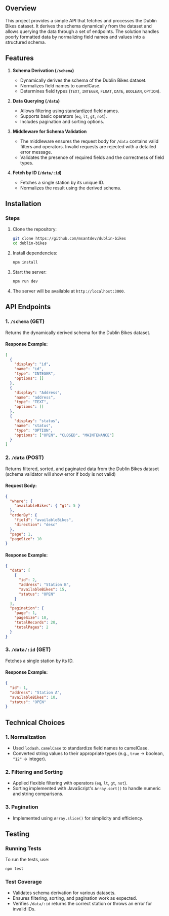 ## Overview

This project provides a simple API that fetches and processes the Dublin Bikes dataset. It derives the schema dynamically from the dataset and allows querying the data through a set of endpoints. The solution handles poorly formatted data by normalizing field names and values into a structured schema.

## Features

1. **Schema Derivation (`/schema`)**

   - Dynamically derives the schema of the Dublin Bikes dataset.
   - Normalizes field names to camelCase.
   - Determines field types (`TEXT`, `INTEGER`, `FLOAT`, `DATE`, `BOOLEAN`, `OPTION`).

2. **Data Querying (`/data`)**

   - Allows filtering using standardized field names.
   - Supports basic operators (`eq`, `lt`, `gt`, `not`).
   - Includes pagination and sorting options.

3. **Middleware for Schema Validation**

   - The middleware ensures the request body for `/data` contains valid filters and operators. Invalid requests are rejected with a detailed error message.
   - Validates the presence of required fields and the correctness of field types.

4. **Fetch by ID (`/data/:id`)**
   - Fetches a single station by its unique ID.
   - Normalizes the result using the derived schema.

## Installation

### Steps

1. Clone the repository:

   ```bash
   git clone https://github.com/msantdev/dublin-bikes
   cd dublin-bikes
   ```

2. Install dependencies:

   ```bash
   npm install
   ```

3. Start the server:

   ```bash
   npm run dev
   ```

4. The server will be available at `http://localhost:3000`.

## API Endpoints

### 1. `/schema` (GET)

Returns the dynamically derived schema for the Dublin Bikes dataset.

#### Response Example:

```json
[
  {
    "display": "id",
    "name": "id",
    "type": "INTEGER",
    "options": []
  },
  {
    "display": "Address",
    "name": "address",
    "type": "TEXT",
    "options": []
  },
  {
    "display": "status",
    "name": "status",
    "type": "OPTION",
    "options": ["OPEN", "CLOSED", "MAINTENANCE"]
  }
]
```

### 2. `/data` (POST)

Returns filtered, sorted, and paginated data from the Dublin Bikes dataset (schema validator will show error if body is not valid)

#### Request Body:

```json
{
  "where": {
    "availableBikes": { "gt": 5 }
  },
  "orderBy": {
    "field": "availableBikes",
    "direction": "desc"
  },
  "page": 1,
  "pageSize": 10
}
```

#### Response Example:

```json
{
  "data": [
    {
      "id": 2,
      "address": "Station B",
      "availableBikes": 15,
      "status": "OPEN"
    }
  ],
  "pagination": {
    "page": 1,
    "pageSize": 10,
    "totalRecords": 20,
    "totalPages": 2
  }
}
```

### 3. `/data/:id` (GET)

Fetches a single station by its ID.

#### Response Example:

```json
{
  "id": 1,
  "address": "Station A",
  "availableBikes": 10,
  "status": "OPEN"
}
```

## Technical Choices

### 1. **Normalization**

- Used `lodash.camelCase` to standardize field names to camelCase.
- Converted string values to their appropriate types (e.g., `true` -> boolean, `"12"` -> integer).

### 2. **Filtering and Sorting**

- Applied flexible filtering with operators (`eq`, `lt`, `gt`, `not`).
- Sorting implemented with JavaScript's `Array.sort()` to handle numeric and string comparisons.

### 3. **Pagination**

- Implemented using `Array.slice()` for simplicity and efficiency.

## Testing

### Running Tests

To run the tests, use:

```bash
npm test
```

### Test Coverage

- Validates schema derivation for various datasets.
- Ensures filtering, sorting, and pagination work as expected.
- Verifies `/data/:id` returns the correct station or throws an error for invalid IDs.
